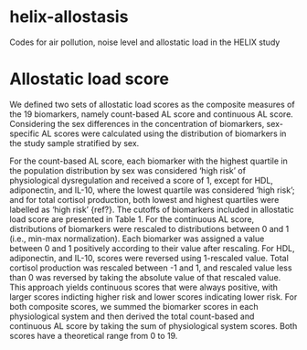 # helix-allostasis
Codes for air pollution, noise level and allostatic load in the HELIX study


# Allostatic load score

We defined two sets of allostatic load scores as the composite measures of the 19 biomarkers, namely count-based AL score and continuous AL score. Considering the sex differences in the concentration of biomarkers, sex-specific AL scores were calculated using the distribution of biomarkers in the study sample stratified by sex. 

For the count-based AL score, each biomarker with the highest quartile in the population distribution by sex was considered ‘high risk’ of physiological dysregulation and received a score of 1, except for HDL, adiponectin, and IL-10, where the lowest quartile was considered ‘high risk’; and for total cortisol production, both lowest and highest quartiles were labelled as ‘high risk’ {ref?}. The cutoffs of biomarkers included in allostatic load score are presented in Table 1. For the continuous AL score, distributions of biomarkers were rescaled to distributions between 0 and 1 (i.e., min-max normalization). Each biomarker was assigned a value between 0 and 1 positively according to their value after rescaling. For HDL, adiponectin, and IL-10, scores were reversed using 1-rescaled value. Total cortisol production was rescaled between -1 and 1, and rescaled value less than 0 was reversed by taking the absolute value of that rescaled value. This approach yields continuous scores that were always positive, with larger scores indicting higher risk and lower scores indicating lower risk. For both composite scores, we summed the biomarker scores in each physiological system and then derived the total count-based and continuous AL score by taking the sum of physiological system scores. Both scores have a theoretical range from 0 to 19. 
